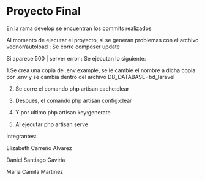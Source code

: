 # Proyecto Final

En la rama develop se encuentran los commits realizados

Al momento de ejecutar el proyecto, si se generan problemas con el archivo vednor/autoload : Se corre composer update

Si aparece 500 | server error : Se ejecutan lo siguiente:

1.Se crea una copia de .env.example, se le cambie el nombre a dicha copia por .env y se cambia dentro del archivo DB_DATABASE=bd_laravel

2. Se corre el comando php artisan cache:clear
 
3. Despues, el comando php artisan config:clear

4. Y por ultimo php artisan key:generate

5. Al ejecutar php artisan serve



Integrantes: 

Elizabeth Carreño Alvarez

Daniel Santiago Gaviria

Maria Camila Martinez
